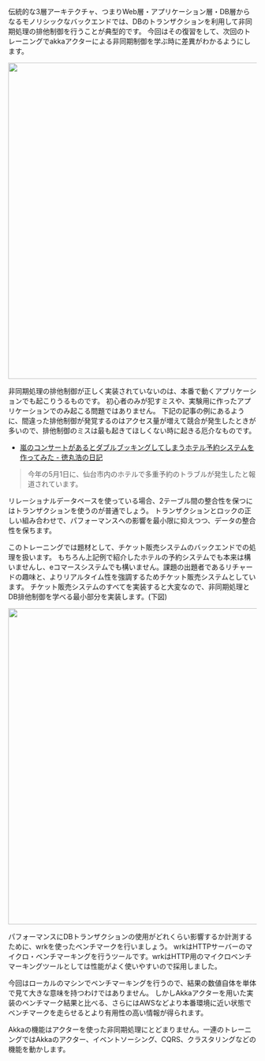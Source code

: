伝統的な3層アーキテクチャ、つまりWeb層・アプリケーション層・DB層からなるモノリシックなバックエンドでは、DBのトランザクションを利用して非同期処理の排他制御を行うことが典型的です。
今回はその復習をして、次回のトレーニングでakkaアクターによる非同期制御を学ぶ時に差異がわかるようにします。

<img width=640 src="https://user-images.githubusercontent.com/7414320/78578847-0b060880-786b-11ea-900b-c6b01b0a6351.png">

非同期処理の排他制御が正しく実装されていないのは、本番で動くアプリケーションでも起こりうるものです。
初心者のみが犯すミスや、実験用に作ったアプリケーションでのみ起こる問題ではありません。
下記の記事の例にあるように、間違った排他制御が発覚するのはアクセス量が増えて競合が発生したときが多いので、排他制御のミスは最も起きてほしくない時に起きる厄介なものです。

- [嵐のコンサートがあるとダブルブッキングしてしまうホテル予約システムを作ってみた - 徳丸浩の日記](https://blog.tokumaru.org/2015/05/blog-post.html)
> 今年の5月1日に、仙台市内のホテルで多重予約のトラブルが発生したと報道されています。

リレーショナルデータベースを使っている場合、2テーブル間の整合性を保つにはトランザクションを使うのが普通でしょう。
トランザクションとロックの正しい組み合わせで、パフォーマンスへの影響を最小限に抑えつつ、データの整合性を保ちます。

このトレーニングでは題材として、チケット販売システムのバックエンドでの処理を扱います。
もちろん上記例で紹介したホテルの予約システムでも本来は構いませんし、eコマースシステムでも構いません。課題の出題者であるリチャードの趣味と、よりリアルタイム性を強調するためチケット販売システムとしています。
チケット販売システムのすべてを実装すると大変なので、非同期処理とDB排他制御を学べる最小部分を実装します。(下図)

<img width=640 src="https://user-images.githubusercontent.com/7414320/78578938-2cff8b00-786b-11ea-883d-084ee4f7ccb9.png">

パフォーマンスにDBトランザクションの使用がどれくらい影響するか計測するために、wrkを使ったベンチマークを行いましょう。
wrkはHTTPサーバーのマイクロ・ベンチマーキングを行うツールです。wrkはHTTP用のマイクロベンチマーキングツールとしては性能がよく使いやすいので採用しました。

今回はローカルのマシンでベンチマーキングを行うので、結果の数値自体を単体で見て大きな意味を持つわけではありません。
しかしAkkaアクターを用いた実装のベンチマーク結果と比べる、さらにはAWSなどより本番環境に近い状態でベンチマークを走らせるとより有用性の高い情報が得られます。

Akkaの機能はアクターを使った非同期処理にとどまりません。一連のトレーニングではAkkaのアクター、イベントソーシング、CQRS、クラスタリングなどの機能を動かします。
